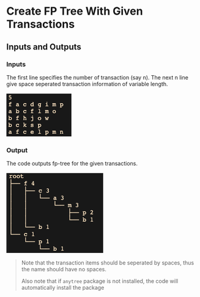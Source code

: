 # Create FP Tree With Given Transactions
## Inputs and Outputs
### Inputs
The first line specifies the number of transaction (say n).
The next n line give space seperated transaction information of variable length.<br><br>
![Input](/images/input.png)
### Output
The code outputs fp-tree for the given transactions. <br><br>
![Output](/images/output.png)
> Note that the transaction items should be seperated by spaces, thus the name should have no spaces.
>
> Also note that if `anytree` package is not installed, the code will automatically install the package
